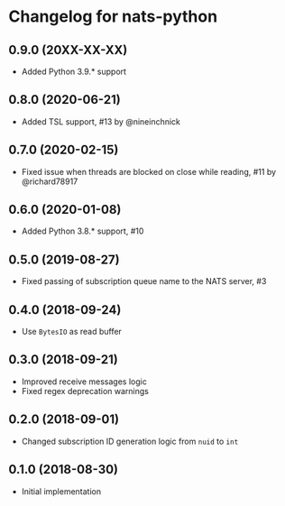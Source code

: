# Changelog for nats-python

## 0.9.0 (20XX-XX-XX)

- Added Python 3.9.* support

## 0.8.0 (2020-06-21)

- Added TSL support, #13 by @nineinchnick

## 0.7.0 (2020-02-15)

- Fixed issue when threads are blocked on close while reading, #11 by @richard78917

## 0.6.0 (2020-01-08)

- Added Python 3.8.* support, #10

## 0.5.0 (2019-08-27)

- Fixed passing of subscription queue name to the NATS server, #3

## 0.4.0 (2018-09-24)

- Use `BytesIO` as read buffer

## 0.3.0 (2018-09-21)

- Improved receive messages logic
- Fixed regex deprecation warnings

## 0.2.0 (2018-09-01)

- Changed subscription ID generation logic from `nuid` to `int`

## 0.1.0 (2018-08-30)

- Initial implementation

